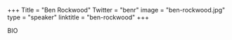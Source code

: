 +++
Title = "Ben Rockwood"
Twitter = "benr"
image = "ben-rockwood.jpg"
type = "speaker"
linktitle = "ben-rockwood"
+++

BIO